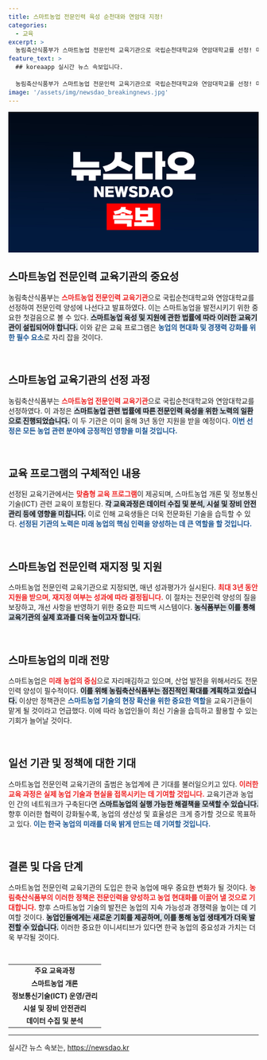 ```yaml
---
title: 스마트농업 전문인력 육성 순천대와 연암대 지정!
categories:
  - 교육
excerpt: >
  농림축산식품부가 스마트농업 전문인력 교육기관으로 국립순천대학교와 연암대학교를 선정! 미래 농업을 이끌 인재 양성을 위한 맞춤형 교육 프로그램이 곧 시작됩니다. 궁금하다면 클릭!
feature_text: >
  ## koreaapp 실시간 뉴스 속보입니다.

  농림축산식품부가 스마트농업 전문인력 교육기관으로 국립순천대학교와 연암대학교를 선정! 미래 농업을 이끌 인재 양성을 위한 맞춤형 교육 프로그램이 곧 시작됩니다. 궁금하다면 클릭!
image: '/assets/img/newsdao_breakingnews.jpg'
---
```


<p><img src="/assets/img/newsdao_breakingnews.jpg" alt="koreaapp 속보" /></p>

<h2 data-ke-size="size26">스마트농업 전문인력 교육기관의 중요성</h2>

<p data-ke-size="size16">농림축산식품부는 <b><span style="color: #ee2323;">스마트농업 전문인력 교육기관</span></b>으로 국립순천대학교와 연암대학교를 선정하여 전문인력 양성에 나선다고 발표하였다. 이는 스마트농업을 발전시키기 위한 중요한 첫걸음으로 볼 수 있다. <b><span style="background-color: #21538527;">스마트농업 육성 및 지원에 관한 법률에 따라 이러한 교육기관이 설립되어야 합니다.</span></b> 이와 같은 교육 프로그램은 <b><span style="color: #1a5490;">농업의 현대화 및 경쟁력 강화를 위한 필수 요소</span></b>로 자리 잡을 것이다.</p>

<p data-ke-size="size16">&nbsp;</p>

<h2 data-ke-size="size26">스마트농업 교육기관의 선정 과정</h2>

<p data-ke-size="size16">농림축산식품부는 <b><span style="color: #ee2323;">스마트농업 전문인력 교육기관</span></b>으로 국립순천대학교와 연암대학교를 선정하였다. 이 과정은 <b><span style="background-color: #21538527;">스마트농업 관련 법률에 따른 전문인력 육성을 위한 노력의 일환으로 진행되었습니다.</span></b> 이 두 기관은 이미 올해 3년 동안 지원을 받을 예정이다. <b><span style="color: #1a5490;">이번 선정은 모든 농업 관련 분야에 긍정적인 영향을 미칠 것입니다.</span></b></p>

<p data-ke-size="size16">&nbsp;</p>

<h2 data-ke-size="size26">교육 프로그램의 구체적인 내용</h2>

<p data-ke-size="size16">선정된 교육기관에서는 <b><span style="color: #ee2323;">맞춤형 교육 프로그램</span></b>이 제공되며, 스마트농업 개론 및 정보통신기술(ICT) 관련 교육이 포함된다. <b><span style="background-color: #21538527;">각 교육과정은 데이터 수집 및 분석, 시설 및 장비 안전관리 등에 영향을 미칩니다.</span></b> 이로 인해 교육생들은 더욱 전문화된 기술을 습득할 수 있다. <b><span style="color: #1a5490;">선정된 기관의 노력은 미래 농업의 핵심 인력을 양성하는 데 큰 역할을 할 것입니다.</span></b></p>

<p data-ke-size="size16">&nbsp;</p>

<h2 data-ke-size="size26">스마트농업 전문인력 재지정 및 지원</h2>

<p data-ke-size="size16">스마트농업 전문인력 교육기관으로 지정되면, 매년 성과평가가 실시된다. <b><span style="color: #ee2323;">최대 3년 동안 지원을 받으며, 재지정 여부는 성과에 따라 결정됩니다.</span></b> 이 절차는 전문인력 양성의 질을 보장하고, 개선 사항을 반영하기 위한 중요한 피드백 시스템이다. <b><span style="background-color: #21538527;">농식품부는 이를 통해 교육기관의 실제 효과를 더욱 높이고자 합니다.</span></b></p>

<p data-ke-size="size16">&nbsp;</p>

<h2 data-ke-size="size26">스마트농업의 미래 전망</h2>

<p data-ke-size="size16">스마트농업은 <b><span style="color: #ee2323;">미래 농업의 중심</span></b>으로 자리매김하고 있으며, 산업 발전을 위해서라도 전문인력 양성이 필수적이다. <b><span style="background-color: #21538527;">이를 위해 농림축산식품부는 점진적인 확대를 계획하고 있습니다.</span></b> 이상만 정책관은 <b><span style="color: #1a5490;">스마트농업 기술의 현장 확산을 위한 중요한 역할</span></b>을 교육기관들이 맡게 될 것이라고 언급했다. 이에 따라 농업인들이 최신 기술을 습득하고 활용할 수 있는 기회가 늘어날 것이다.</p>

<p data-ke-size="size16">&nbsp;</p>

<h2 data-ke-size="size26">일선 기관 및 정책에 대한 기대</h2>

<p data-ke-size="size16">스마트농업 전문인력 교육기관의 출범은 농업계에 큰 기대를 불러일으키고 있다. <b><span style="color: #ee2323;">이러한 교육 과정은 실제 농업 기술과 현실을 접목시키는 데 기여할 것입니다.</span></b> 교육기관과 농업인 간의 네트워크가 구축된다면 <b><span style="background-color: #21538527;">스마트농업의 실행 가능한 해결책을 모색할 수 있습니다.</span></b> 향후 이러한 협력이 강화될수록, 농업의 생산성 및 효율성은 크게 증가할 것으로 목표하고 있다. <b><span style="color: #1a5490;">이는 한국 농업의 미래를 더욱 밝게 만드는 데 기여할 것입니다.</span></b></p>

<p data-ke-size="size16">&nbsp;</p>

<h2 data-ke-size="size26">결론 및 다음 단계</h2>

<p data-ke-size="size16">스마트농업 전문인력 교육기관의 도입은 한국 농업에 매우 중요한 변화가 될 것이다. <b><span style="color: #ee2323;">농림축산식품부의 이러한 정책은 전문인력을 양성하고 농업 현대화를 이끌어 낼 것으로 기대합니다.</span></b> 향후 스마트농업 기술의 발전은 농업의 지속 가능성과 경쟁력을 높이는 데 기여할 것이다. <b><span style="background-color: #21538527;">농업인들에게는 새로운 기회를 제공하며, 이를 통해 농업 생태계가 더욱 발전할 수 있습니다.</span></b> 이러한 중요한 이니셔티브가 있다면 한국 농업의 중요성과 가치는 더욱 부각될 것이다.</p>

<p data-ke-size="size16">&nbsp;</p>

<table style="width: 100%;">
  <tr>
    <td style="text-align: center; height: 17px;"><b>주요 교육과정</b></td>
  </tr>
  <tr>
    <td style="text-align: center; height: 17px;"><b>스마트농업 개론</b></td>
  </tr>
  <tr>
    <td style="text-align: center; height: 17px;"><b>정보통신기술(ICT) 운영/관리</b></td>
  </tr>
  <tr>
    <td style="text-align: center; height: 17px;"><b>시설 및 장비 안전관리</b></td>
  </tr>
  <tr>
    <td style="text-align: center; height: 17px;"><b>데이터 수집 및 분석</b></td>
  </tr>
</table>

<hr>
실시간 뉴스 속보는, <a href="https://newsdao.kr" rel="dofollow">https://newsdao.kr</a>


